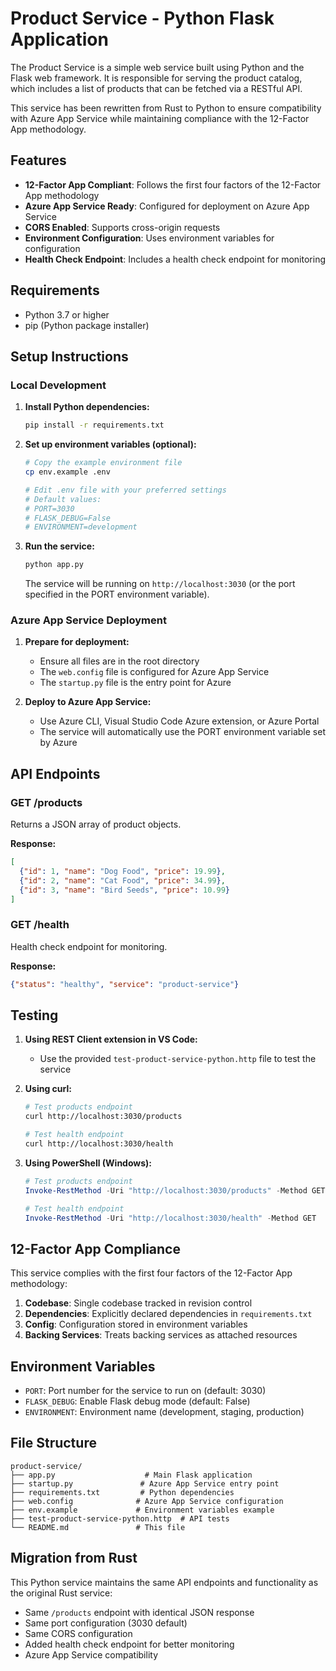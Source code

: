 # Product Service - Python Flask Application

The Product Service is a simple web service built using Python and the Flask web framework. It is responsible for serving the product catalog, which includes a list of products that can be fetched via a RESTful API.

This service has been rewritten from Rust to Python to ensure compatibility with Azure App Service while maintaining compliance with the 12-Factor App methodology.

## Features

- **12-Factor App Compliant**: Follows the first four factors of the 12-Factor App methodology
- **Azure App Service Ready**: Configured for deployment on Azure App Service
- **CORS Enabled**: Supports cross-origin requests
- **Environment Configuration**: Uses environment variables for configuration
- **Health Check Endpoint**: Includes a health check endpoint for monitoring

## Requirements

- Python 3.7 or higher
- pip (Python package installer)

## Setup Instructions

### Local Development

1. **Install Python dependencies:**
   ```bash
   pip install -r requirements.txt
   ```

2. **Set up environment variables (optional):**
   ```bash
   # Copy the example environment file
   cp env.example .env
   
   # Edit .env file with your preferred settings
   # Default values:
   # PORT=3030
   # FLASK_DEBUG=False
   # ENVIRONMENT=development
   ```

3. **Run the service:**
   ```bash
   python app.py
   ```

   The service will be running on `http://localhost:3030` (or the port specified in the PORT environment variable).

### Azure App Service Deployment

1. **Prepare for deployment:**
   - Ensure all files are in the root directory
   - The `web.config` file is configured for Azure App Service
   - The `startup.py` file is the entry point for Azure

2. **Deploy to Azure App Service:**
   - Use Azure CLI, Visual Studio Code Azure extension, or Azure Portal
   - The service will automatically use the PORT environment variable set by Azure

## API Endpoints

### GET /products
Returns a JSON array of product objects.

**Response:**
```json
[
  {"id": 1, "name": "Dog Food", "price": 19.99},
  {"id": 2, "name": "Cat Food", "price": 34.99},
  {"id": 3, "name": "Bird Seeds", "price": 10.99}
]
```

### GET /health
Health check endpoint for monitoring.

**Response:**
```json
{"status": "healthy", "service": "product-service"}
```

## Testing

1. **Using REST Client extension in VS Code:**
   - Use the provided `test-product-service-python.http` file to test the service

2. **Using curl:**
   ```bash
   # Test products endpoint
   curl http://localhost:3030/products
   
   # Test health endpoint
   curl http://localhost:3030/health
   ```

3. **Using PowerShell (Windows):**
   ```powershell
   # Test products endpoint
   Invoke-RestMethod -Uri "http://localhost:3030/products" -Method GET
   
   # Test health endpoint
   Invoke-RestMethod -Uri "http://localhost:3030/health" -Method GET
   ```

## 12-Factor App Compliance

This service complies with the first four factors of the 12-Factor App methodology:

1. **Codebase**: Single codebase tracked in revision control
2. **Dependencies**: Explicitly declared dependencies in `requirements.txt`
3. **Config**: Configuration stored in environment variables
4. **Backing Services**: Treats backing services as attached resources

## Environment Variables

- `PORT`: Port number for the service to run on (default: 3030)
- `FLASK_DEBUG`: Enable Flask debug mode (default: False)
- `ENVIRONMENT`: Environment name (development, staging, production)

## File Structure

```
product-service/
├── app.py                    # Main Flask application
├── startup.py               # Azure App Service entry point
├── requirements.txt         # Python dependencies
├── web.config              # Azure App Service configuration
├── env.example             # Environment variables example
├── test-product-service-python.http  # API tests
└── README.md               # This file
```

## Migration from Rust

This Python service maintains the same API endpoints and functionality as the original Rust service:

- Same `/products` endpoint with identical JSON response
- Same port configuration (3030 default)
- Same CORS configuration
- Added health check endpoint for better monitoring
- Azure App Service compatibility